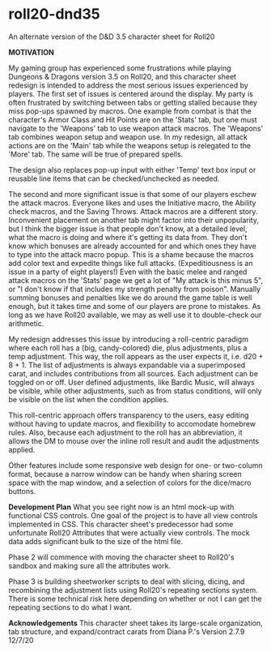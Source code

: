 # roll20-dnd35
An alternate version of the D&amp;D 3.5 character sheet for Roll20

<b>MOTIVATION</b>

My gaming group has experienced some frustrations while playing Dungeons & Dragons version 3.5 on Roll20, and this character sheet redesign is intended to address the most serious issues experienced by players. The first set of issues is centered around the display. My party is often frustrated by switching between tabs or getting stalled because they miss pop-ups spawned by macros. One example from combat is that the character's Armor Class and Hit Points are on the 'Stats' tab, but one must navigate to the 'Weapons' tab to use weapon attack macros. The 'Weapons' tab combines weapon setup and weapon use. In my redesign, all attack actions are on the 'Main' tab while the weapons setup is relegated to the 'More' tab. The same will be true of prepared spells.

The design also replaces pop-up input with either 'Temp' text box input or reusable line items that can be checked/unchecked as needed.

The second and more significant issue is that some of our players eschew the attack macros. Everyone likes and uses the Initiative macro, the Ability check macros, and the Saving Throws. Attack macros are a different story. Inconvenient placement on another tab might factor into their unpopularity, but I think the bigger issue is that people don't know, at a detailed level, what the macro is doing and where it's getting its data from. They don't know which bonuses are already accounted for and which ones they have to type into the attack macro popup. This is a shame because the macros add color text and expedite things like full attacks. (Expeditiousness is an issue in a party of eight players!) Even with the basic melee and ranged attack macros on the 'Stats' page we get a lot of "My attack is this minus 5", or "I don't know if that includes my strength penalty from poison". Manually summing bonuses and penalties like we do around the game table is well enough, but it takes time and some of our players are prone to mistakes. As long as we have Roll20 available, we may as well use it to double-check our arithmetic.

My redesign addresses this issue by introducing a roll-centric paradigm where each roll has a (big, candy-colored) die, plus adjustments, plus a temp adjustment. This way, the roll appears as the user expects it, i.e. d20 + 8 + 1. The list of adjustments is always expandable via a superimposed carat, and includes contributions from all sources. Each adjustment can be toggled on or off. User defined adjustments, like Bardic Music, will always be visible, while other adjustments, such as from status conditions, will only be visible on the list when the condition applies.

This roll-centric approach offers transparency to the users, easy editing without having to update macros, and flexibility to accomodate homebrew rules. Also, because each adjustment to the roll has an abbreviation, it allows the DM to mouse over the inline roll result and audit the adjustments applied.

Other features include some responsive web design for one- or two-column format, because a narrow window can be handy when sharing screen space with the map window, and a selection of colors for the dice/macro buttons.

<b>Development Plan</b>
What you see right now is an html mock-up with functional CSS controls. One goal of the project is to have all view controls implemented in CSS. This character sheet's predecessor had some unfortunate Roll20 Attributes that were actually view controls.
The mock data adds significant bulk to the size of the html file.

Phase 2 will commence with moving the character sheet to Roll20's sandbox and making sure all the attributes work.

Phase 3 is building sheetworker scripts to deal with slicing, dicing, and recombining the adjustment lists using Roll20's repeating sections system. There is some technical risk here depending on whether or not I can get the repeating sections to do what I want.

<b>Acknowledgements</b>
This character sheet takes its large-scale organization, tab structure, and expand/contract carats from Diana P.'s Version 2.7.9 12/7/20
